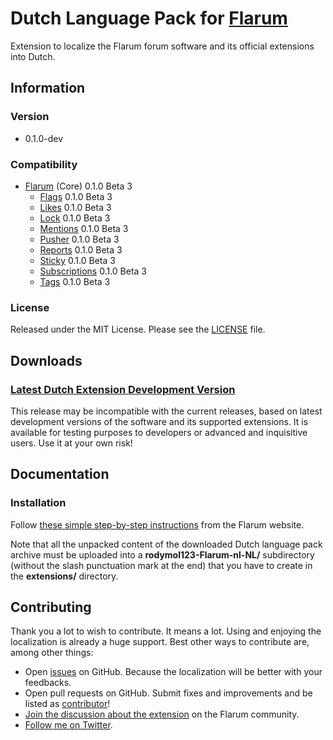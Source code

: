 # Dutch Language Pack for [Flarum](http://flarum.org/)

Extension to localize the Flarum forum software and its official extensions into Dutch.

## Information

### Version

- 0.1.0-dev

### Compatibility

- [Flarum](https://github.com/flarum/core) (Core) 0.1.0 Beta 3
	- [Flags](https://github.com/flarum/flags) 0.1.0 Beta 3
	- [Likes](https://github.com/flarum/likes) 0.1.0 Beta 3
	- [Lock](https://github.com/flarum/lock) 0.1.0 Beta 3
	- [Mentions](https://github.com/flarum/mentions) 0.1.0 Beta 3
	- [Pusher](https://github.com/flarum/pusher) 0.1.0 Beta 3
	- [Reports](https://github.com/flarum/reports) 0.1.0 Beta 3
	- [Sticky](https://github.com/flarum/sticky) 0.1.0 Beta 3
	- [Subscriptions](https://github.com/flarum/subscriptions) 0.1.0 Beta 3
	- [Tags](https://github.com/flarum/tags) 0.1.0 Beta 3

### License

Released under the MIT License. Please see the [LICENSE](https://github.com/rodymol123/Flarum-nl-NL/blob/master/LICENSE) file.

## Downloads

### [Latest Dutch Extension Development Version](https://github.com/rodymol123/Flarum-nl-NL/archive/master.zip)

This release may be incompatible with the current releases, based on latest development versions of the software and its supported extensions. It is available for testing purposes to developers or advanced and inquisitive users. Use it at your own risk!

## Documentation

### Installation

Follow [these simple step-by-step instructions](http://flarum.org/docs/languages/) from the Flarum website.

Note that all the unpacked content of the downloaded Dutch language pack archive must be uploaded into a **rodymol123-Flarum-nl-NL/** subdirectory (without the slash punctuation mark at the end) that you have to create in the **extensions/** directory.

## Contributing

Thank you a lot to wish to contribute. It means a lot. Using and enjoying the localization is already a huge support. Best other ways to contribute are, among other things:

- Open [issues](https://github.com/rodymol123/Flarum-nl-NL/issues) on GitHub. Because the localization will be better with your feedbacks.
- Open pull requests on GitHub. Submit fixes and improvements and be listed as [contributor](https://github.com/rodymol123/Flarum-nl-NL/graphs/contributors)!
- [Join the discussion about the extension](http://discuss.flarum.org/d/758-dutch-translation) on the Flarum community.
- [Follow me on Twitter](https://twitter.com/rodymolenaar).
